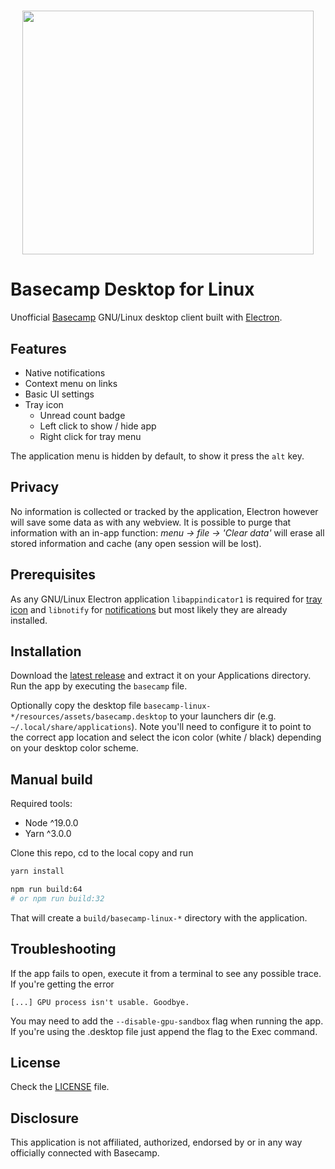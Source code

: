 <h1 align="center">
<img src="https://raw.githubusercontent.com/arturock/basecamp-linux/master/resources/basecamp-full-stacked.png" width="466" height="390">
</h1>

# Basecamp Desktop for Linux

Unofficial [Basecamp](https://basecamp.com/) GNU/Linux desktop client built with [Electron](http://electron.atom.io/).

## Features

- Native notifications
- Context menu on links
- Basic UI settings
- Tray icon
  - Unread count badge
  - Left click to show / hide app
  - Right click for tray menu

The application menu is hidden by default, to show it press the `alt` key.

## Privacy

No information is collected or tracked by the application, Electron however will save some data as with any webview. It is possible to purge that information with an in-app function: _menu -> file -> 'Clear data'_ will erase all stored information and cache (any open session will be lost).

## Prerequisites

As any GNU/Linux Electron application `libappindicator1` is required for [tray icon](https://github.com/electron/electron/blob/master/docs/api/tray.md) and `libnotify` for [notifications](https://github.com/electron/electron/blob/master/docs/tutorial/notifications.md) but most likely they are already installed.

## Installation

Download the [latest release](https://github.com/arturock/basecamp-linux/releases) and extract it on your Applications directory. Run the app by executing the `basecamp` file.

Optionally copy the desktop file `basecamp-linux-*/resources/assets/basecamp.desktop` to your launchers dir (e.g. `~/.local/share/applications`). Note you'll need to configure it to point to the correct app location and select the icon color (white / black) depending on your desktop color scheme.

## Manual build

Required tools:
- Node ^19.0.0
- Yarn ^3.0.0

Clone this repo, cd to the local copy and run
```sh
yarn install

npm run build:64
# or npm run build:32
```

That will create a `build/basecamp-linux-*` directory with the application.

## Troubleshooting

If the app fails to open, execute it from a terminal to see any possible trace. If you're getting the error
```
[...] GPU process isn't usable. Goodbye.
```

You may need to add the `--disable-gpu-sandbox` flag when running the app. If you're using the .desktop file just append the flag to the Exec command.

## License

Check the [LICENSE](./LICENSE) file.

## Disclosure

This application is not affiliated, authorized, endorsed by or in any way officially connected with Basecamp.
